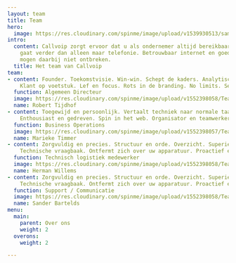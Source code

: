 ```yaml
---
layout: team
title: Team
hero:
  image: https://res.cloudinary.com/spinme/image/upload/v1539930513/sample.jpg
intro:
  content: Callvoip zorgt ervoor dat u als ondernemer altijd bereikbaar bent, dat
    gaat verder dan alleen maar telefonie. Betrouwbaar internet en goede apparatuur
    mogen daarbij niet ontbreken.
  title: Het team van Callvoip
team:
- content: Founder. Toekomstvisie. Win-win. Schept de kaders. Analytisch brein. Partnership.
    Klant op voetstuk. Lef en focus. Rots in de branding. No limits. Serviceminded.
  function: Algemeen Directeur
  image: https://res.cloudinary.com/spinme/image/upload/v1552398058/Team/team-robert.jpg
  name: Robert Tijdhof
- content: Toegewijd en persoonlijk. Vertaalt techniek naar normale taal. Procesregisseur.
    Enthousiast en gedreven. Spin in het web. Organisator en teamwerker.
  function: Business Operations
  image: https://res.cloudinary.com/spinme/image/upload/v1552398057/Team/team-marieke.jpg
  name: Marieke Timmer
- content: Zorgvuldig en precies. Structuur en orde. Overzicht. Superieure productkennis.
    Technische vraagbaak. Ontfermt zich over uw apparatuur. Proactief en scherp.
  function: Technisch logistiek medewerker
  image: https://res.cloudinary.com/spinme/image/upload/v1552398058/Team/team-herman.jpg
  name: Herman Willems
- content: Zorgvuldig en precies. Structuur en orde. Overzicht. Superieure productkennis.
    Technische vraagbaak. Ontfermt zich over uw apparatuur. Proactief en scherp.
  function: Support / Communicatie
  image: https://res.cloudinary.com/spinme/image/upload/v1552398058/Team/team-sander.jpg
  name: Sander Bartelds
menu:
  main:
    parent: Over ons
    weight: 2
  overons:
    weight: 2

---
```

